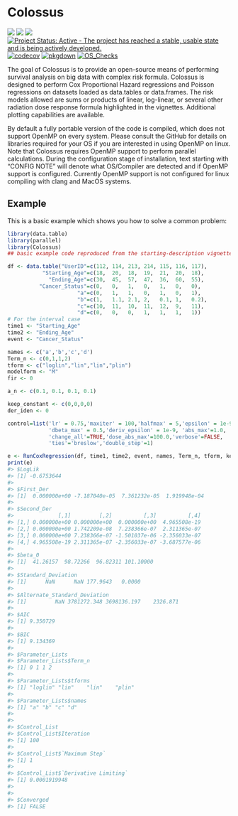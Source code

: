 
<!-- README.md is generated from README.Rmd. Please edit that file -->

# Colossus

<!-- badges: start -->

[![](https://img.shields.io/github/languages/code-size/ericgiunta/Colossus.svg)](https://github.com/ericgiunta/Colossus)
[![](https://img.shields.io/github/last-commit/ericgiunta/Colossus.svg)](https://github.com/ericgiunta/Colossus/commits/master)
[![](https://img.shields.io/badge/lifecycle-experimental-orange.svg)](https://lifecycle.r-lib.org/articles/stages.html#experimental)
[![Project Status: Active - The project has reached a stable, usable
state and is being actively
developed.](https://www.repostatus.org/badges/latest/active.svg)](https://www.repostatus.org/#active)
[![codecov](https://codecov.io/gh/ericgiunta/Colossus/graph/badge.svg?token=NMH5R502W8)](https://codecov.io/gh/ericgiunta/Colossus)
[![pkgdown](https://github.com/ericgiunta/Colossus/actions/workflows/pkgdown.yaml/badge.svg)](https://github.com/ericgiunta/Colossus/actions/workflows/pkgdown.yaml)
[![OS\_Checks](https://github.com/ericgiunta/Colossus/actions/workflows/OS_TEST.yml/badge.svg?branch=main)](https://github.com/ericgiunta/Colossus/actions/workflows/OS_TEST.yml)
<!-- badges: end -->

The goal of Colossus is to provide an open-source means of performing
survival analysis on big data with complex risk formula. Colossus is
designed to perform Cox Proportional Hazard regressions and Poisson
regressions on datasets loaded as data.tables or data.frames. The risk
models allowed are sums or products of linear, log-linear, or several
other radiation dose response formula highlighted in the vignettes.
Additional plotting capabilities are available.

By default a fully portable version of the code is compiled, which does
not support OpenMP on every system. Please consult the GitHub for
details on libraries required for your OS if you are interested in using
OpenMP on linux. Note that Colossus requires OpenMP support to perform
parallel calculations. During the configuration stage of installation,
text starting with “CONFIG NOTE” will denote what OS/Compiler are
detected and if OpenMP support is configured. Currently OpenMP support
is not configured for linux compiling with clang and MacOS systems.

## Example

This is a basic example which shows you how to solve a common problem:

``` r
library(data.table)
library(parallel)
library(Colossus)
## basic example code reproduced from the starting-description vignette

df <- data.table("UserID"=c(112, 114, 213, 214, 115, 116, 117),
           "Starting_Age"=c(18,  20,  18,  19,  21,  20,  18),
             "Ending_Age"=c(30,  45,  57,  47,  36,  60,  55),
          "Cancer_Status"=c(0,   0,   1,   0,   1,   0,   0),
                      "a"=c(0,   1,   1,   0,   1,   0,   1),
                      "b"=c(1,   1.1, 2.1, 2,   0.1, 1,   0.2),
                      "c"=c(10,  11,  10,  11,  12,  9,   11),
                      "d"=c(0,   0,   0,   1,   1,   1,   1))
# For the interval case
time1 <- "Starting_Age"
time2 <- "Ending_Age"
event <- "Cancer_Status"

names <- c('a','b','c','d')
Term_n <- c(0,1,1,2)
tform <- c("loglin","lin","lin","plin")
modelform <- "M"
fir <- 0

a_n <- c(0.1, 0.1, 0.1, 0.1)

keep_constant <- c(0,0,0,0)
der_iden <- 0

control=list('lr' = 0.75,'maxiter' = 100,'halfmax' = 5,'epsilon' = 1e-9,
             'dbeta_max' = 0.5,'deriv_epsilon' = 1e-9, 'abs_max'=1.0,
             'change_all'=TRUE,'dose_abs_max'=100.0,'verbose'=FALSE,
             'ties'='breslow','double_step'=1)

e <- RunCoxRegression(df, time1, time2, event, names, Term_n, tform, keep_constant, a_n, modelform, fir, der_iden, control)
print(e)
#> $LogLik
#> [1] -0.6753644
#> 
#> $First_Der
#> [1]  0.000000e+00 -7.187040e-05  7.361232e-05  1.919948e-04
#> 
#> $Second_Der
#>              [,1]         [,2]          [,3]          [,4]
#> [1,] 0.000000e+00 0.000000e+00  0.000000e+00  4.965508e-19
#> [2,] 0.000000e+00 1.742209e-08  7.238366e-07  2.311365e-07
#> [3,] 0.000000e+00 7.238366e-07 -1.501037e-06 -2.356033e-07
#> [4,] 4.965508e-19 2.311365e-07 -2.356033e-07 -3.687577e-06
#> 
#> $beta_0
#> [1]  41.26157  98.72266  96.82311 101.10000
#> 
#> $Standard_Deviation
#> [1]      NaN      NaN 177.9643   0.0000
#> 
#> $Alternate_Standard_Deviation
#> [1]         NaN 3781272.348 3698136.197    2326.871
#> 
#> $AIC
#> [1] 9.350729
#> 
#> $BIC
#> [1] 9.134369
#> 
#> $Parameter_Lists
#> $Parameter_Lists$Term_n
#> [1] 0 1 1 2
#> 
#> $Parameter_Lists$tforms
#> [1] "loglin" "lin"    "lin"    "plin"  
#> 
#> $Parameter_Lists$names
#> [1] "a" "b" "c" "d"
#> 
#> 
#> $Control_List
#> $Control_List$Iteration
#> [1] 100
#> 
#> $Control_List$`Maximum Step`
#> [1] 1
#> 
#> $Control_List$`Derivative Limiting`
#> [1] 0.0001919948
#> 
#> 
#> $Converged
#> [1] FALSE
```
